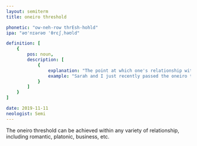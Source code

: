 ```yaml
---
layout: semiterm
title: oneiro threshold

phonetic: "ow-neh-row thrEsh-hohld"
ipa: "əʊ'nɪərəʊ 'θrɛʃˌhəʊld"

definition: [
	{
		pos: noun,
		description: [
			{
				explanation: "The point at which one's relationship with another person is profound enough for them to be apart of eachother's dreams.",
				example: "Sarah and I just recently passed the oneiro threshold."
			}
		]
	}
]

date: 2019-11-11
neologist: Semi
---
```


The oneiro threshold can be achieved within any variety of relationship, including romantic, platonic, business, etc.